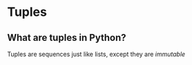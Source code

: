 # Tuples

## What are tuples in Python?

Tuples are sequences just like lists, except they are <em>immutable</em>
